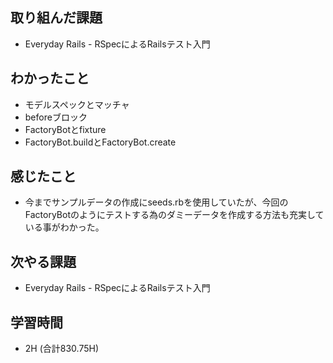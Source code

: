 ## 取り組んだ課題
- Everyday Rails - RSpecによるRailsテスト入門

## わかったこと
- モデルスペックとマッチャ
- beforeブロック
- FactoryBotとfixture
- FactoryBot.buildとFactoryBot.create
  
## 感じたこと  
- 今までサンプルデータの作成にseeds.rbを使用していたが、今回のFactoryBotのようにテストする為のダミーデータを作成する方法も充実している事がわかった。
  
## 次やる課題  
- Everyday Rails - RSpecによるRailsテスト入門
  
## 学習時間  
- 2H (合計830.75H)
